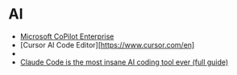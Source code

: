 # AI

* [Microsoft CoPilot Enterprise](ms-copilot-ent.md)
* [Cursor AI Code Editor][https://www.cursor.com/en]
* 
* [Claude Code is the most insane AI coding tool ever (full guide)](https://www.youtube.com/watch?v=LD3hSN3y_lE)
